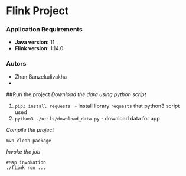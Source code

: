 # Flink Project 

### Application Requirements
- **Java version:** 11
- **Flink version:** 1.14.0

### Autors
* Zhan Banzekulivakha
* 

##Run the project
*Download the data using python script*
1. ```pip3 install requests ``` - install library `requests` that python3 script used
2. ``` python3 ./utils/download_data.py ``` - download data for app

*Compile the project*
```
mvn clean package
```
*Invoke the job*
````
#Map invokation
./flink run ...
````